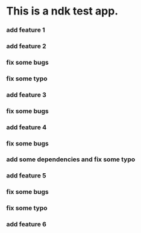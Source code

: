 # This is a ndk test app.

### add feature 1

### add feature 2

### fix some bugs

### fix some typo

### add feature 3

### fix some bugs

### add feature 4

### fix some bugs

### add some dependencies and fix some typo

### add feature 5

### fix some bugs

### fix some typo

### add feature 6